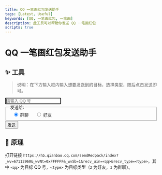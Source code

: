 ```yaml
---
title: QQ 一笔画红包发送助手
tags: [Latest, Useful]
keywords: [QQ, 一笔画红包, 一笔画]
description: 此工具可以帮助你发送 QQ 一笔画红包
scripts: true
---
```


<style>
    div.options {
        display: inline-block;
        padding: 0 10px;
    }
</style>

# QQ 一笔画红包发送助手

## ✨ 工具

> 说明：在下方输入框内输入想要发送到的目标，选择类型，随后点击发送即可。

<form>
    <input autofocus name="qq" placeholder="请输入 QQ 号">
    <fieldset>
        <legend>发送给:</legend>
        <div class="options">
            <input type="radio" id="group" value="3" name="dest-type" checked />
            <label for="group">群聊</label>
        </div>
        <div class="options">
            <input type="radio" id="buddy" value="2" name="dest-type" />
            <label for="buddy">好友</label>
        </div>
    </fieldset>
    <button type="submit">发送</button>
</form>

## 🤔 原理

打开链接 `https://h5.qianbao.qq.com/sendRedpack/index?_wv=67112960&_wvNt=0xFFFFFF&_wvSb=1&recv_uin=<qq>&recv_type=<type>`，其中 `<qq>` 为目标 QQ 号，`<type>` 为目标类型（`2` 为好友，`3` 为群聊）。
